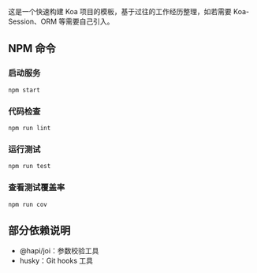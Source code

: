 这是一个快速构建 Koa 项目的模板，基于过往的工作经历整理，如若需要 Koa-Session、ORM 等需要自己引入。

## NPM 命令
### 启动服务

```
npm start
```

### 代码检查

```
npm run lint
```

### 运行测试

```
npm run test
```

### 查看测试覆盖率

```
npm run cov
```

## 部分依赖说明

- @hapi/joi：参数校验工具
- husky：Git hooks 工具